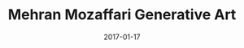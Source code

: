 ---
title: Mehran Mozaffari Generative Art
date: 2017-01-17
layout: Artwork
gridtype: 1
videofile: 
artworks:
- image: ../../assets/s_053/a01.jpg
- image: ../../assets/s_053/a02.jpg
- image: ../../assets/s_053/a03.jpg
- image: ../../assets/s_053/a04.jpg

           
caption: 
  line1: UNTITLED, 2017
  line2: Custom software (color, sound), computer, handwritten letters in Persian Nastaliq style, calligraphy, typography
  line3: Dimensions variable, landscape orientation, square
  line4: 
  credit: 
featuredArtwork: ../assets/s_053/a02.jpg
thumbnail:
  image: ../assets/s_053/t.jpg 
  caption: Letter Hea 
---